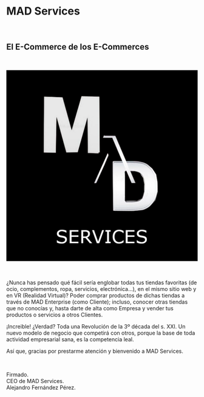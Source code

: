 # MAD Services

<br>

## El E-Commerce de los E-Commerces

<br>

![](madservicesReadmePicture.png)

<br>

¿Nunca has pensado qué fácil sería englobar todas tus tiendas favoritas (de ocio, complementos, ropa, servicios, electrónica...), en el mismo sitio web y en VR (Realidad Virtual)? Poder comprar productos de dichas tiendas a través de MAD Enterprise (como Cliente); incluso, conocer otras tiendas que no conocías y, hasta darte de alta como Empresa y vender tus productos o servicios a otros Clientes.

¡Increible! ¿Verdad? Toda una Revolución de la 3º década del s. XXI. Un nuevo modelo de negocio que competirá con otros, porque la base de toda actividad empresarial sana, es la competencia leal.

Así que, gracias por prestarme atención y bienvenido a MAD Services.

<br>

Firmado.
<br>
CEO de MAD Services.
<br>
Alejandro Fernández Pérez.